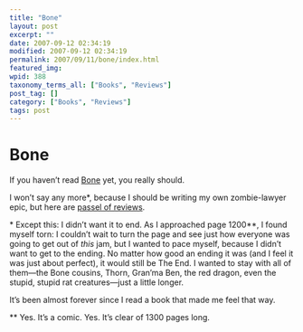 ```yaml
---
title: "Bone"
layout: post
excerpt: ""
date: 2007-09-12 02:34:19
modified: 2007-09-12 02:34:19
permalink: 2007/09/11/bone/index.html
featured_img: 
wpid: 388
taxonomy_terms_all: ["Books", "Reviews"]
post_tag: []
category: ["Books", "Reviews"]
tags: post
---
```


# Bone

If you haven’t read [Bone](http://www.boneville.com/bone/) yet, you really should.

I won’t say any more\*, because I should be writing my own zombie-lawyer epic, but here are [passel of reviews](http://www.boneville.com/bone/reviews/).

\* Except this: I didn’t want it to end. As I approached page 1200\*\*, I found myself torn: I couldn’t wait to turn the page and see just how everyone was going to get out of *this* jam, but I wanted to pace myself, because I didn’t want to get to the ending. No matter how good an ending it was (and I feel it was just about perfect), it would still be The End. I wanted to stay with all of them—the Bone cousins, Thorn, Gran’ma Ben, the red dragon, even the stupid, stupid rat creatures—just a little longer.

It’s been almost forever since I read a book that made me feel that way.

\*\* Yes. It’s a comic. Yes. It’s clear of 1300 pages long.